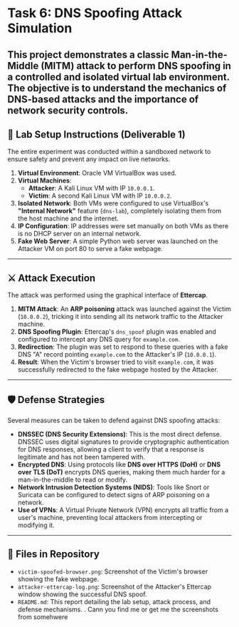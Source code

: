 # Task 6: DNS Spoofing Attack Simulation
This project demonstrates a classic Man-in-the-Middle (MITM) attack to perform DNS spoofing in a controlled and isolated virtual lab environment. The objective is to understand the mechanics of DNS-based attacks and the importance of network security controls.
---
## 🧪 Lab Setup Instructions (Deliverable 1)
The entire experiment was conducted within a sandboxed network to ensure safety and prevent any impact on live networks.
1.  **Virtual Environment**: Oracle VM VirtualBox was used.
2.  **Virtual Machines**:
    * **Attacker**: A Kali Linux VM with IP `10.0.0.1`.
    * **Victim**: A second Kali Linux VM with IP `10.0.0.2`.
3.  **Isolated Network**: Both VMs were configured to use VirtualBox's **"Internal Network"** feature (`dns-lab`), completely isolating them from the host machine and the internet.
4.  **IP Configuration**: IP addresses were set manually on both VMs as there is no DHCP server on an internal network.
5.  **Fake Web Server**: A simple Python web server was launched on the Attacker VM on port 80 to serve a fake webpage.
---
## ⚔️ Attack Execution
The attack was performed using the graphical interface of **Ettercap**.
1.  **MITM Attack**: An **ARP poisoning** attack was launched against the Victim (`10.0.0.2`), tricking it into sending all its network traffic to the Attacker machine.
2.  **DNS Spoofing Plugin**: Ettercap's `dns_spoof` plugin was enabled and configured to intercept any DNS query for `example.com`.
3.  **Redirection**: The plugin was set to respond to these queries with a fake DNS "A" record pointing `example.com` to the Attacker's IP (`10.0.0.1`).
4.  **Result**: When the Victim's browser tried to visit `example.com`, it was successfully redirected to the fake webpage hosted by the Attacker.
---
## 🛡️ Defense Strategies
Several measures can be taken to defend against DNS spoofing attacks:
* **DNSSEC (DNS Security Extensions)**: This is the most direct defense. DNSSEC uses digital signatures to provide cryptographic authentication for DNS responses, allowing a client to verify that a response is legitimate and has not been tampered with.
* **Encrypted DNS**: Using protocols like **DNS over HTTPS (DoH)** or **DNS over TLS (DoT)** encrypts DNS queries, making them much harder for a man-in-the-middle to read or modify.
* **Network Intrusion Detection Systems (NIDS)**: Tools like Snort or Suricata can be configured to detect signs of ARP poisoning on a network.
* **Use of VPNs**: A Virtual Private Network (VPN) encrypts all traffic from a user's machine, preventing local attackers from intercepting or modifying it.
---
## 📁 Files in Repository
* `victim-spoofed-browser.png`: Screenshot of the Victim's browser showing the fake webpage.
* `attacker-ettercap-log.png`: Screenshot of the Attacker's Ettercap window showing the successful DNS spoof.
* `README.md`: This report detailing the lab setup, attack process, and defense mechanisms. . Cann you find me or get me the screenshots from somehwere
